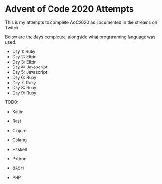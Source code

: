 # Advent of Code 2020 Attempts

This is my attempts to complete AoC2020 as documented in the streams on Twitch.

Below are the days completed, alongside what programming language was used.

* Day 1: Ruby
* Day 2: Elixir
* Day 3: Elixir
* Day 4: Javascript
* Day 5: Javascript
* Day 6: Ruby
* Day 7: Ruby
* Day 8: Ruby
* Day 9: Ruby

TODO:

* Kotlin
* Rust
* Clojure
* Golang
* Haskell
* Python










* BASH




* PHP

